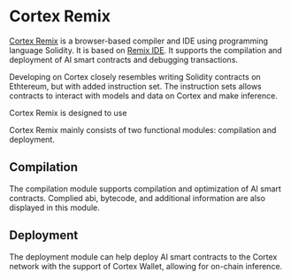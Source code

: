 # Cortex Remix

[Cortex Remix](https://cerebro.cortexlabs.ai/remix) is a browser-based compiler and IDE using programming language Solidity. It is based on [Remix IDE](https://github.com/ethereum/remix-ide). It supports the compilation and deployment of AI smart contracts and debugging transactions.

Developing on Cortex closely resembles writing Solidity contracts on Ethtereum, but with added instruction set. The instruction sets allows contracts to interact with models and data on Cortex and make inference.

Cortex Remix is designed to use 

Cortex Remix mainly consists of two functional modules: compilation and deployment. 

## Compilation

The compilation module supports compilation and optimization of AI smart contracts. Complied abi, bytecode, and additional information are also displayed in this module.

## Deployment

The deployment module can help deploy AI smart contracts to the Cortex network with the support of Cortex Wallet, allowing for on-chain inference.
